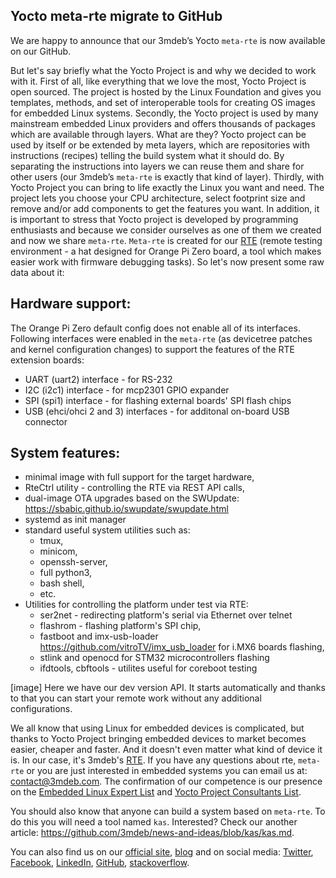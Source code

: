 ﻿---
post_title: Yocto meta-rte migrate to GitHub
author: Marta Szelecka
layout: post
published: false
post_date:

tags:
    - Yocto
    - meta-rte
    - linux
    - rte
categories:
    - OS Dev
---

## Yocto meta-rte migrate to GitHub

We are happy to announce that our 3mdeb’s Yocto `meta-rte` is now available on our GitHub.

But let's say briefly what the Yocto Project is and why we decided to work with it.
First of all, like everything that we love the most, Yocto Project is open sourced.
The project is hosted by the Linux Foundation and gives you templates, methods, and set
of interoperable tools for creating OS images for embedded Linux systems.
Secondly, the Yocto project is used by many mainstream embedded Linux providers and offers
thousands of packages which are available through layers. What are they? Yocto project
can be used by itself or be extended by meta layers, which are repositories with instructions
(recipes) telling the build system what it should do. By separating the instructions into layers
we can reuse them and share for other users (our 3mdeb’s `meta-rte` is exactly
that kind of layer). Thirdly, with Yocto Project you can bring to life exactly the Linux
you want and need. The project lets you choose your CPU architecture, select footprint size and
remove and/or add components to get the features you want. In addition, it is important to stress
that Yocto project is developed by programming enthusiasts and because we consider ourselves
as one of them we created and now we share `meta-rte`. `Meta-rte` is created for our [RTE](https://shop.3mdeb.com/product/rte/)
(remote testing environment - a hat designed for Orange Pi Zero board, a tool which makes easier
work with firmware debugging tasks). So let's now present some raw data about it:

## Hardware support:

The Orange Pi Zero default config does not enable all of its interfaces.
Following interfaces were enabled in the `meta-rte`
(as devicetree patches and kernel configuration changes) to support the
features of the RTE extension boards:
  * UART (uart2) interface - for RS-232
  * I2C (i2c1) interface - for mcp2301 GPIO expander
  * SPI (spi1) interface - for flashing external boards' SPI flash chips
  * USB (ehci/ohci 2 and 3) interfaces - for additonal on-board USB connector

## System features:

* minimal image with full support for the target hardware,
* RteCtrl utility - controlling the RTE via REST API calls,
* dual-image OTA upgrades based on the SWUpdate: https://sbabic.github.io/swupdate/swupdate.html
* systemd as init manager
* standard useful system utilities such as:
  * tmux,
  * minicom,
  * openssh-server,
  * full python3,
  * bash shell,
  * etc.
* Utilities for controlling the platform under test via RTE:
  * ser2net - redirecting platform's serial via Ethernet over telnet
  * flashrom - flashing platform's SPI chip,
  * fastboot and imx-usb-loader https://github.com/vitroTV/imx_usb_loader for
    i.MX6 boards flashing,
  * stlink and openocd for STM32 microcontrollers flashing
  * ifdtools, cbftools - utilites useful for coreboot testing

[image]
Here we have our dev version API. It starts automatically and thanks to that you can
start your remote work without any additional configurations.

We all know that using Linux for embedded devices is complicated,
but thanks to Yocto Project bringing embedded devices to market becomes easier, cheaper
and faster. And it doesn't even matter what kind of device it is. In our case, it's 3mdeb's
[RTE](https://shop.3mdeb.com/product/rte/). If you have any questions about rte, `meta-rte`
or you are just interested in embedded systems you can email us at: contact@3mdeb.com.
The confirmation of our competence is our presence on the [Embedded Linux Expert List](https://elinux.org/Experts#The_List)
and [Yocto Project Consultants List](https://www.yoctoproject.org/community/consultants/).

You should also know that anyone can build a system based on `meta-rte`. To do this you will
need a tool named `kas`. Interested? Check our another article:
https://github.com/3mdeb/news-and-ideas/blob/kas/kas.md.

You can also find us on our [official site](https://3mdeb.com/), [blog](https://3mdeb.com/news-ideas/)
and on social media: [Twitter](https://twitter.com/3mdeb_com),
[Facebook](https://www.facebook.com/3mdeb), [LinkedIn](https://www.linkedin.com/company/3mdeb),
[GitHub](https://github.com/3mdeb),
[stackoverflow](https://stackoverflow.com/users/587395/piotr-kr%C3%B3l).
